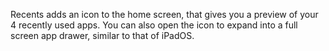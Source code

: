 Recents adds an icon to the home screen, that gives you a preview of your 4 recently used apps. You can also open the icon to expand into a full screen app drawer, similar to that of iPadOS.
